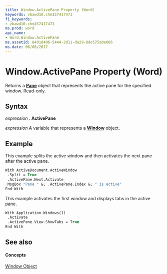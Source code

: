 ```yaml
---
title: Window.ActivePane Property (Word)
keywords: vbawd10.chm157417473
f1_keywords:
- vbawd10.chm157417473
ms.prod: word
api_name:
- Word.Window.ActivePane
ms.assetid: 8491d406-5444-2d11-da29-8de575a0e066
ms.date: 06/08/2017
---
```



# Window.ActivePane Property (Word)

Returns a  **[Pane](Word.Pane.md)** object that represents the active pane for the specified window. Read-only.


## Syntax

 _expression_ . **ActivePane**

 _expression_ A variable that represents a **[Window](Word.Window.md)** object.


## Example

This example splits the active window and then activates the next pane after the active pane.


```vb
With ActiveDocument.ActiveWindow 
 .Split = True 
 .ActivePane.Next.Activate 
 MsgBox "Pane " &; .ActivePane.Index &; " is active" 
End With
```

This example activates the first window and displays tabs in the active pane.




```vb
With Application.Windows(1) 
 .Activate 
 .ActivePane.View.ShowTabs = True 
End With
```


## See also


#### Concepts


[Window Object](Word.Window.md)

